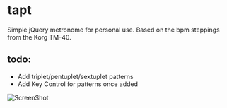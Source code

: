 # tapt

Simple jQuery metronome for personal use.
Based on the bpm steppings from the Korg TM-40.

## todo:
- Add triplet/pentuplet/sextuplet patterns
- Add Key Control for patterns once added

![ScreenShot](https://cloud.githubusercontent.com/assets/12870162/12535535/ca42ee8e-c2da-11e5-9b5a-f5b41bc0dfdf.png)

